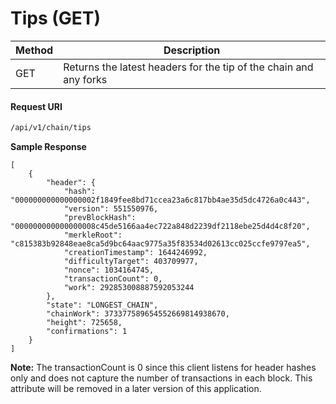 # Tips (GET)

| Method | Description                                                       |
| ------ | ----------------------------------------------------------------- |
| GET    | Returns the latest headers for the tip of the chain and any forks |

#### Request URI

```bash
/api/v1/chain/tips
```

**Sample Response**

```
[
    {
        "header": {
            "hash": "000000000000000002f1849fee8bd71ccea23a6c817bb4ae35d5dc4726a0c443",
            "version": 551550976,
            "prevBlockHash": "000000000000000008c45de5166aa4ec722a848d2239df2118ebe25d4d4c8f20",
            "merkleRoot": "c815383b92848eae8ca5d9bc64aac9775a35f83534d02613cc025ccfe9797ea5",
            "creationTimestamp": 1644246992,
            "difficultyTarget": 403709977,
            "nonce": 1034164745,
            "transactionCount": 0,
            "work": 292853008887592053244
        },
        "state": "LONGEST_CHAIN",
        "chainWork": 373377589654552669814938670,
        "height": 725658,
        "confirmations": 1
    }
]
```

**Note:** The transactionCount is 0 since this client listens for header hashes only and does not capture the number of transactions in each block. This attribute will be removed in a later version of this application.
